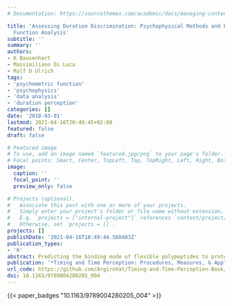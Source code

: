 ```yaml
---
# Documentation: https://sourcethemes.com/academic/docs/managing-content/

title: 'Assessing Duration Discrimination: Psychophysical Methods and Psychometric
  Function Analysis'
subtitle: ''
summary: ''
authors:
- K Bausenhart
- Massimiliano Di Luca
- Rolf D Ulrich
tags:
- 'psychometric function'
- 'psychophysics'
- 'data analysis'
- 'duration perception'
categories: []
date: '2018-03-01'
lastmod: 2021-04-16T20:49:45+02:00
featured: false
draft: false

# Featured image
# To use, add an image named `featured.jpg/png` to your page's folder.
# Focal points: Smart, Center, TopLeft, Top, TopRight, Left, Right, BottomLeft, Bottom, BottomRight.
image:
  caption: ''
  focal_point: ''
  preview_only: false

# Projects (optional).
#   Associate this post with one or more of your projects.
#   Simply enter your project's folder or file name without extension.
#   E.g. `projects = ["internal-project"]` references `content/project/deep-learning/index.md`.
#   Otherwise, set `projects = []`.
projects: []
publishDate: '2021-04-16T18:49:44.560403Z'
publication_types:
- '6'
abstract: Predicting the binding mode of flexible polypeptides to proteins is an important task that falls outside the domain of applicability of most small molecule and protein−protein docking tools. Here, we test the small molecule flexible ligand docking program Glide on a set of 19 non-$α$-helical peptides and systematically improve pose prediction accuracy by enhancing Glide sampling for flexible polypeptides. In addition, scoring of the poses was improved by post-processing with physics-based implicit solvent MM- GBSA calculations. Using the best RMSD among the top 10 scoring poses as a metric, the success rate (RMSD ≤ 2.0 Å for the interface backbone atoms) increased from 21% with default Glide SP settings to 58% with the enhanced peptide sampling and scoring protocol in the case of redocking to the native protein structure. This approaches the accuracy of the recently developed Rosetta FlexPepDock method (63% success for these 19 peptides) while being over 100 times faster. Cross-docking was performed for a subset of cases where an unbound receptor structure was available, and in that case, 40% of peptides were docked successfully. We analyze the results and find that the optimized polypeptide protocol is most accurate for extended peptides of limited size and number of formal charges, defining a domain of applicability for this approach.
publication: '*Timing and Time Perception: Procedures, Measures, & Applications*'
url_code: https://github.com/ArgiroVat/Timing-and-Time-Perception-Book/blob/06cb993783fdeca1381e448ae09351a74340c45e/Chapter3.zip
doi: 10.1163/9789004280205_004
---
```

{{< paper_badges "10.1163/9789004280205_004" >}}
